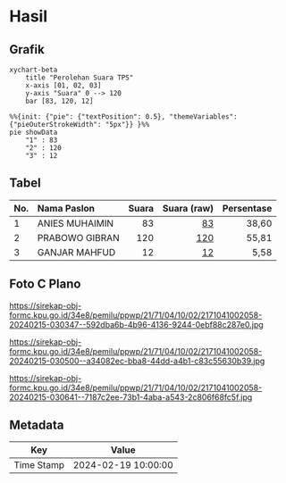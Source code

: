 # Hasil

## Grafik

```mermaid
xychart-beta
    title "Perolehan Suara TPS"
    x-axis [01, 02, 03]
    y-axis "Suara" 0 --> 120
    bar [83, 120, 12]
```

```mermaid
%%{init: {"pie": {"textPosition": 0.5}, "themeVariables": {"pieOuterStrokeWidth": "5px"}} }%%
pie showData
    "1" : 83
    "2" : 120
    "3" : 12
```

## Tabel

| No. | Nama Paslon    | Suara | Suara (raw) | Persentase |
|:--- |:-------------- | -----:| -----------:| ----------:|
| 1   | ANIES MUHAIMIN | 83    | [83][p-1]   | 38,60      |
| 2   | PRABOWO GIBRAN | 120   | [120][p-2]  | 55,81      |
| 3   | GANJAR MAHFUD  | 12    | [12][p-3]   | 5,58       |


[p-1]: https://github.com/gigit-pemilu/pemilu-2024-21-kepulauan-riau/blob/main/pilpres/hitung-suara/sub/21-kepulauan-riau/sub/71-kota-batam/sub/04-nongsa/sub/1002-batu-besar/sub/058-tps/sub/paslon-1.txt
[p-2]: https://github.com/gigit-pemilu/pemilu-2024-21-kepulauan-riau/blob/main/pilpres/hitung-suara/sub/21-kepulauan-riau/sub/71-kota-batam/sub/04-nongsa/sub/1002-batu-besar/sub/058-tps/sub/paslon-2.txt
[p-3]: https://github.com/gigit-pemilu/pemilu-2024-21-kepulauan-riau/blob/main/pilpres/hitung-suara/sub/21-kepulauan-riau/sub/71-kota-batam/sub/04-nongsa/sub/1002-batu-besar/sub/058-tps/sub/paslon-3.txt

## Foto C Plano

https://sirekap-obj-formc.kpu.go.id/34e8/pemilu/ppwp/21/71/04/10/02/2171041002058-20240215-030347--592dba6b-4b96-4136-9244-0ebf88c287e0.jpg

https://sirekap-obj-formc.kpu.go.id/34e8/pemilu/ppwp/21/71/04/10/02/2171041002058-20240215-030500--a34082ec-bba8-44dd-a4b1-c83c55630b39.jpg

https://sirekap-obj-formc.kpu.go.id/34e8/pemilu/ppwp/21/71/04/10/02/2171041002058-20240215-030641--7187c2ee-73b1-4aba-a543-2c806f68fc5f.jpg


## Metadata

| Key        | Value               |
| ---------- | ------------------- |
| Time Stamp | 2024-02-19 10:00:00 |




